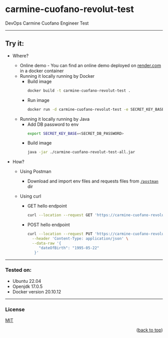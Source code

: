 <a name="readme-top"></a>

# carmine-cuofano-revolut-test

DevOps Carmine Cuofano Engineer Test


---

## Try it:

- Where?

    - Online demo - You can find an online demo deployed on [render.com](https://render.com/) in a docker container
    - Running it locally running by Docker
        - Build image
          ``` bash
          docker build -t carmine-cuofano-revolut-test .
          ```
        - Run image
          ``` bash
          docker run -d carmine-cuofano-revolut-test -e SECRET_KEY_BASE=<SECRET_DB_PASSWORD>
          ```
    - Running it locally running by Java
        - Add DB password to env
          ``` bash
          export SECRET_KEY_BASE=<SECRET_DB_PASSWORD>
          ```
        - Build image
          ``` bash
          java -jar ./carmine-cuofano-revolut-test-all.jar
          ```

- How?

    - Using Postman
        - Download and import env files and requests files
          from [`/postman`](https://github.com/Giancarmine/carmine-cuofano-revolut-test/tree/main/postman) dir

    - Using curl
        - GET hello endpoint
          ``` bash
          curl --location --request GET 'https://carmine-cuofano-revolut-test.onrender.com/hello/carmine'
          ```
        - POST hello endpoint

          ``` bash
          curl --location --request PUT 'https://carmine-cuofano-revolut-test.onrender.com/hello/carmine' \
            --header 'Content-Type: application/json' \
            --data-raw '{
               "dateOfBirth": "1995-05-22"
             }'
          ```

---

### Tested on:

- Ubuntu 22.04
- Openjdk 17.0.5
- Docker version 20.10.12

---

### License

[MIT](https://choosealicense.com/licenses/mit/)

<p align="right">(<a href="#readme-top">back to top</a>)</p>